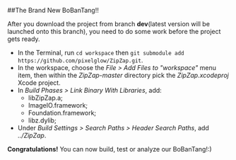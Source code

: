 ##The Brand New BoBanTang!!

After you download the project from branch **dev**(latest version will be launched onto this branch), you need to do some work before the project gets ready.

* In the Terminal, run `cd workspace` then `git submodule add https://github.com/pixelglow/ZipZap.git`.
* In the workspace, choose the *File > Add Files to "workspace"* menu item, then within the *ZipZap-master* directory pick the *ZipZap.xcodeproj* Xcode project.
* In *Build Phases > Link Binary With Libraries*, add:
    * libZipZap.a;
    * ImageIO.framework;
    * Foundation.framework;
    * libz.dylib;
* Under *Build Settings > Search Paths > Header Search Paths*, add *../ZipZap*.

**Congratulations!** You can now build, test or analyze our BoBanTang!:)
